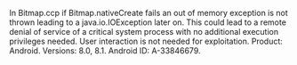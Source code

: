 In Bitmap.ccp if Bitmap.nativeCreate fails an out of memory exception is not thrown leading to a java.io.IOException later on. This could lead to a remote denial of service of a critical system process with no additional execution privileges needed. User interaction is not needed for exploitation. Product: Android. Versions: 8.0, 8.1. Android ID: A-33846679.